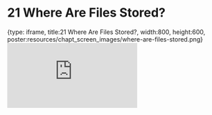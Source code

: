 # 21 Where Are Files Stored?
 
{type: iframe, title:21 Where Are Files Stored?, width:800, height:600, poster:resources/chapt_screen_images/where-are-files-stored.png}
![](https://datatrail-jhu.github.io/DataTrail/no_toc/where-are-files-stored.html)
 

 
